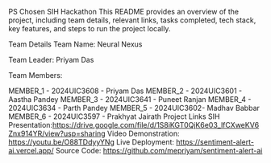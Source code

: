 PS Chosen SIH Hackathon
This README provides an overview of the project, including team details, relevant links, tasks completed, tech stack, key features, and steps to run the project locally.

Team Details
Team Name: Neural Nexus

Team Leader: Priyam Das

Team Members:

MEMBER_1 - 2024UIC3608 - Priyam Das
MEMBER_2 - 2024UIC3601 - Aastha Pandey
MEMBER_3 - 2024UIC3641 - Puneet Ranjan
MEMBER_4 - 2024UIC3634 - Parth Pandey
MEMBER_5 - 2024UIC3602- Madhav Babbar
MEMBER_6 - 2024UIC3597 - Prakhyat Jairath
Project Links
SIH Presentation:https://drive.google.com/file/d/1S8iKGT0QjK6e03_lfCXweKV6Znx914YR/view?usp=sharing 
Video Demonstration: https://youtu.be/O88TDdyyYNg
Live Deployment: https://sentiment-alert-ai.vercel.app/
Source Code: https://github.com/mepriyam/sentiment-alert-ai 
